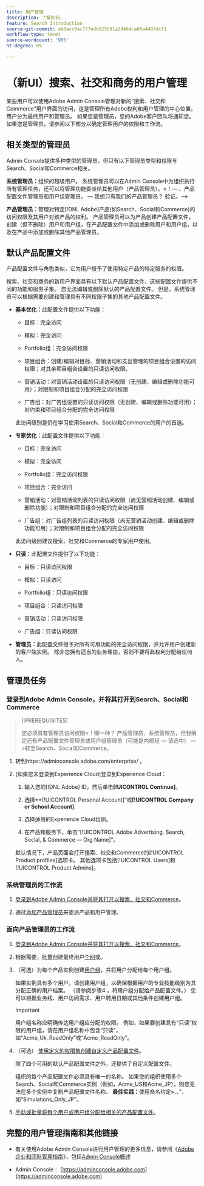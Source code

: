 ```yaml
---
title: 用户管理
description: 了解如何。
feature: Search Introduction
source-git-commit: ab6acc0ac777edb625b91a29464ca00a4407dcf1
workflow-type: tm+mt
source-wordcount: '905'
ht-degree: 0%

---
```


# （新UI）搜索、社交和商务的用户管理

某些用户可以使用Adobe Admin Console管理对新的“搜索、社交和Commerce”用户界面的访问，这是管理所有Adobe权利和用户管理的中心位置。 用户分为最终用户和管理员。 如果您是管理员，您的Adobe客户团队将通知您。 如果您是管理员，请参阅以下部分以确定管理用户的权限和工作流。<!-- How can you see what your user role is, or will your Adobe Account Team tell you? -->

## 相关类型的管理员

Admin Console提供多种类型的管理员，但只有以下管理员类型和权限与Search、Social和Commerce相关。

**系统管理员：**&#x200B;组织的超级用户。 系统管理员可以在Admin Console中为组织执行所有管理任务，还可以将管理功能委派给其他用户（产品管理员）。&lt;！— 、产品配置文件管理员和用户组管理员。   — 我想只有我们的产品管理员？  验证。—>

**产品管理员：**&#x200B;管理对特定[!DNL Adobe]产品(如Search、Social和Commerce)的访问权限及其用户对该产品的权利。 产品管理员可以为产品创建产品配置文件，创建（但不删除）用户和用户组，在产品配置文件中添加或删除用户和用户组，以及在产品中添加或删除其他产品管理员。

<!--
**Product profile admin:** Manages assigned product profiles for individual products. A product profile admin can add (but not remove) users and user groups to the organization; add or remove users and user groups from product profiles; and assign or revoke permissions from product profiles. [I don't think this is applicable: and manage the product roles for product profiles.]

**User group admin:** Manages assigned user groups and their access rights. A user group admin can add or remove users from groups and add or remove user group admins from groups.
-->

## 默认产品配置文件

产品配置文件与角色类似，它为用户授予了使用特定产品的特定服务的权限。

搜索、社交和商务的新用户界面具有以下默认产品配置文件，这些配置文件提供不同的功能和服务子集。 您无法编辑或删除默认的产品配置文件。 但是，系统管理员可以根据需要创建和管理具有不同权限子集的其他产品配置文件。

* **基本优化：**&#x200B;此配置文件提供以下功能：

   * 目标：完全访问

   * 模拟：完全访问

   * Portfolio组：完全访问权限

   * 项目组合：创建/编辑对目标、营销活动和支出管理的项目组合设置的访问权限；对其余项目组合设置的只读访问权限。

   * 营销活动：对营销活动设置的只读访问权限（无创建、编辑或删除功能可用）；对限制和项目组合分配的完全访问权限<!-- Is that the correct wording? -->

   * 广告组：对广告组设置的只读访问权限（无创建、编辑或删除功能可用）；对约束和项目组合分配的完全访问权限<!-- Is that the correct wording? -->

  此访问级别是仍在学习使用Search、Social和Commerce的用户的首选。

* **专家优化：**&#x200B;此配置文件提供以下功能：

   * 目标：完全访问

   * 模拟：完全访问

   * Portfolio组：完全访问权限

   * 项目组合：完全访问

   * 营销活动：对营销活动列表的只读访问权限（尚无营销活动创建、编辑或删除功能）；对限制和项目组合分配的完全访问权限<!-- Is that the correct wording? -->

   * 广告组：对广告组列表的只读访问权限（尚无营销活动创建、编辑或删除功能可用）；对限制和项目组合分配的完全访问权限<!-- Is that the correct wording? -->

  此访问级别建议搜索、社交和Commerce的专家用户使用。

* **只读：**&#x200B;此配置文件提供了以下功能：

   * 目标：只读访问权限

   * 模拟：只读访问

   * Portfolio组：只读访问权限

   * 项目组合：只读访问权限

   * 营销活动：只读访问权限

   * 广告组：只读访问权限

* **管理员：**&#x200B;此配置文件授予对所有可用功能的完全访问权限，并允许用户创建新的客户端实例。 除非您拥有适当的业务理由，否则不要将此权利分配给任何人。

<!-- Do I need to include this? If so, adjust wording as needed

## Product-specific instances

 -->

## 管理员任务

### 登录到Adobe Admin Console，并将其打开到Search、Social和Commerce

>[!PREREQUISITES]
>
>您必须具有管理员访问权限&lt;！哪一种？ 产品管理员、系统管理员，但我确定还有产品配置文件管理员或用户组管理员（可能是内部组 — 请选中） — >转至Search、Social和Commerce。

1. 转到https://adminconsole.adobe.com/enterprise/ 。

1. (如果您未登录到Experience Cloud)登录到Experience Cloud：

   1. 输入您的[!DNL Adobe] ID，然后单击&#x200B;**[!UICONTROL Continue]**。

   1. 选择**[!UICONTROL Personal Account]”或&#x200B;**[!UICONTROL Company or School Account]**.<!-- Will it necessarily be "Company or School Account?" -->

   1. 选择适用的Experience Cloud组织。

   1. 在产品和服务下，单击“[!UICONTROL Adobe Advertising, Search, Social, & Commerce — Org Name]”。

   默认情况下，产品页面会打开搜索、社交和Commerce的[!UICONTROL Product profiles]选项卡。 其他选项卡包括[!UICONTROL Users]和[!UICONTROL Product Admins]。

### 系统管理员的工作流

1. [登录到Adobe Admin Console并将其打开以搜索、社交和Commerce](#open-admin-console)。

1. 通过[添加产品管理员](https://helpx.adobe.com/enterprise/using/admin-roles.html#enterprise)来委派产品和用户管理。

<!-- what else? -->

### 面向产品管理员的工作流

1. [登录到Adobe Admin Console并将其打开以搜索、社交和Commerce](#open-admin-console)。

1. 根据需要，批量创建最终用户[个别](https://helpx.adobe.com/enterprise/using/manage-users-individually.html)或[](https://helpx.adobe.com/enterprise/using/bulk-upload-users.html)。

1. （可选）为每个产品实例创建[用户组](https://helpx.adobe.com/enterprise/using/user-groups.html)，并将用户分配给每个用户组。

   如果实例具有多个用户，请创建用户组，以确保根据用户的专业技能级别为其分配正确的用户档案。 （请参阅步骤4 ，将用户组分配给产品配置文件。） 您可以根据业务线、用户访问需求、用户聘用日期或其他条件创建用户组。

   >[!IMPORTANT]
   >
   >用户组名称应明确传达用户组应分配的权限。 例如，如果要创建具有“只读”权限的用户组，请在用户组名称中包含“只读”，如“Acme_Uk_ReadOnly”或“Acme_ReadOnly”。

1. （可选） [使用定义的权限集创建自定义产品配置文件](https://helpx.adobe.com/enterprise/using/manage-product-profiles.html)。

   除了四个可用的默认产品配置文件之外，还提供了自定义配置文件。

   组织的每个产品配置文件必须具有唯一的名称。 如果您的组织使用多个Search、Social和Commerce实例（例如，Acme_US和Acme_JP），则您无法在多个实例中复制产品配置文件名称。 **最佳实践：**&#x200B;使用命名约定»<Name>_<Instance>、”，如“Simulations_Only_JP”。

1. [手动或批量将每个用户或用户组分配给相关的产品配置文件](https://helpx.adobe.com/enterprise/using/manage-product-profiles.html)。

## 完整的用户管理指南和其他链接

* 有关使用Adobe Admin Console进行用户管理的更多信息，请参阅《[Adobe企业和团队管理指南](https://helpx.adobe.com/enterprise/admin-guide.html)》，包括[Admin Console概述](https://helpx.adobe.com/cn/enterprise/using/admin-console.html)

* Admin Console： [https://adminconsole.adobe.com](https://adminconsole.adobe.com)
